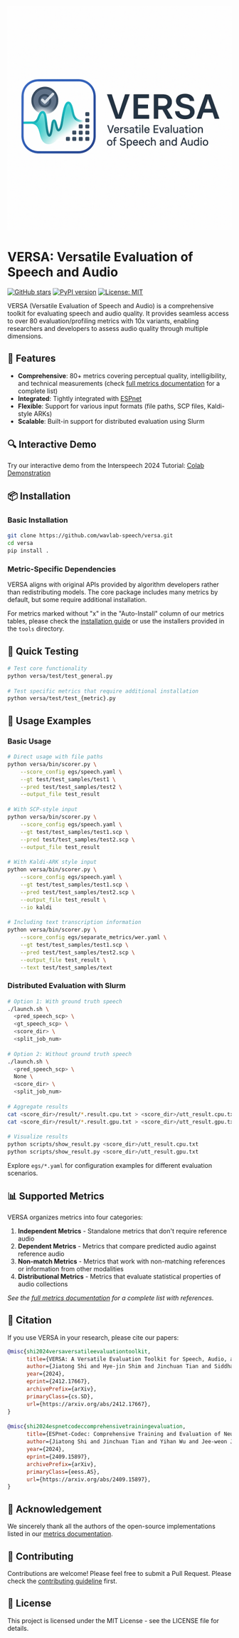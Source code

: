 <div align="left"><img src="assets/images/versa-light-char.png" width="550"/></div>

# VERSA: Versatile Evaluation of Speech and Audio

[![GitHub stars](https://img.shields.io/github/stars/wavlab-speech/versa?style=social)](https://github.com/wavlab-speech/versa/stargazers)
[![PyPI version](https://badge.fury.io/py/versa.svg)](https://badge.fury.io/py/versa)
[![License: MIT](https://img.shields.io/badge/License-MIT-yellow.svg)](https://opensource.org/licenses/MIT)

VERSA (Versatile Evaluation of Speech and Audio) is a comprehensive toolkit for evaluating speech and audio quality. It provides seamless access to over 80 evaluation/profiling metrics with 10x variants, enabling researchers and developers to assess audio quality through multiple dimensions.

## 🚀 Features

- **Comprehensive**: 80+ metrics covering perceptual quality, intelligibility, and technical measurements (check [full metrics documentation](https://github.com/wavlab-speech/versa/blob/main/supported_metrics.md) for a complete list)
- **Integrated**: Tightly integrated with [ESPnet](https://github.com/espnet/espnet.git)
- **Flexible**: Support for various input formats (file paths, SCP files, Kaldi-style ARKs)
- **Scalable**: Built-in support for distributed evaluation using Slurm

## 🔍 Interactive Demo

Try our interactive demo from the Interspeech 2024 Tutorial:
[Colab Demonstration](https://colab.research.google.com/drive/11c0vZxbSa8invMSfqM999tI3MnyAVsOp?usp=sharing)

## 📦 Installation

### Basic Installation

```bash
git clone https://github.com/wavlab-speech/versa.git
cd versa
pip install .
```

### Metric-Specific Dependencies

VERSA aligns with original APIs provided by algorithm developers rather than redistributing models. The core package includes many metrics by default, but some require additional installation.

For metrics marked without "x" in the "Auto-Install" column of our metrics tables, please check the [installation guide](https://github.com/wavlab-speech/versa?tab=readme-ov-file#list-of-metrics) or use the installers provided in the `tools` directory.


## 🧪 Quick Testing

```bash
# Test core functionality
python versa/test/test_general.py

# Test specific metrics that require additional installation
python versa/test/test_{metric}.py
```


## 🔧 Usage Examples

### Basic Usage

```bash
# Direct usage with file paths
python versa/bin/scorer.py \
    --score_config egs/speech.yaml \
    --gt test/test_samples/test1 \
    --pred test/test_samples/test2 \
    --output_file test_result

# With SCP-style input
python versa/bin/scorer.py \
    --score_config egs/speech.yaml \
    --gt test/test_samples/test1.scp \
    --pred test/test_samples/test2.scp \
    --output_file test_result

# With Kaldi-ARK style input
python versa/bin/scorer.py \
    --score_config egs/speech.yaml \
    --gt test/test_samples/test1.scp \
    --pred test/test_samples/test2.scp \
    --output_file test_result \
    --io kaldi
  
# Including text transcription information
python versa/bin/scorer.py \
    --score_config egs/separate_metrics/wer.yaml \
    --gt test/test_samples/test1.scp \
    --pred test/test_samples/test2.scp \
    --output_file test_result \
    --text test/test_samples/text
```

### Distributed Evaluation with Slurm

```bash
# Option 1: With ground truth speech
./launch.sh \
  <pred_speech_scp> \
  <gt_speech_scp> \
  <score_dir> \
  <split_job_num> 

# Option 2: Without ground truth speech
./launch.sh \
  <pred_speech_scp> \
  None \
  <score_dir> \
  <split_job_num>

# Aggregate results
cat <score_dir>/result/*.result.cpu.txt > <score_dir>/utt_result.cpu.txt
cat <score_dir>/result/*.result.gpu.txt > <score_dir>/utt_result.gpu.txt

# Visualize results
python scripts/show_result.py <score_dir>/utt_result.cpu.txt
python scripts/show_result.py <score_dir>/utt_result.gpu.txt 
```

Explore `egs/*.yaml` for configuration examples for different evaluation scenarios.

## 📊 Supported Metrics

VERSA organizes metrics into four categories:

1. **Independent Metrics** - Standalone metrics that don't require reference audio
2. **Dependent Metrics** - Metrics that compare predicted audio against reference audio
3. **Non-match Metrics** - Metrics that work with non-matching references or information from other modalities
4. **Distributional Metrics** - Metrics that evaluate statistical properties of audio collections

*See the [full metrics documentation](https://github.com/wavlab-speech/versa/blob/main/supported_metrics.md) for a complete list with references.*

## 📝 Citation

If you use VERSA in your research, please cite our papers:

```bibtex
@misc{shi2024versaversatileevaluationtoolkit,
      title={VERSA: A Versatile Evaluation Toolkit for Speech, Audio, and Music}, 
      author={Jiatong Shi and Hye-jin Shim and Jinchuan Tian and Siddhant Arora and Haibin Wu and Darius Petermann and Jia Qi Yip and You Zhang and Yuxun Tang and Wangyou Zhang and Dareen Safar Alharthi and Yichen Huang and Koichi Saito and Jionghao Han and Yiwen Zhao and Chris Donahue and Shinji Watanabe},
      year={2024},
      eprint={2412.17667},
      archivePrefix={arXiv},
      primaryClass={cs.SD},
      url={https://arxiv.org/abs/2412.17667}, 
}

@misc{shi2024espnetcodeccomprehensivetrainingevaluation,
      title={ESPnet-Codec: Comprehensive Training and Evaluation of Neural Codecs for Audio, Music, and Speech}, 
      author={Jiatong Shi and Jinchuan Tian and Yihan Wu and Jee-weon Jung and Jia Qi Yip and Yoshiki Masuyama and William Chen and Yuning Wu and Yuxun Tang and Massa Baali and Dareen Alharhi and Dong Zhang and Ruifan Deng and Tejes Srivastava and Haibin Wu and Alexander H. Liu and Bhiksha Raj and Qin Jin and Ruihua Song and Shinji Watanabe},
      year={2024},
      eprint={2409.15897},
      archivePrefix={arXiv},
      primaryClass={eess.AS},
      url={https://arxiv.org/abs/2409.15897}, 
}
```

## 🙏 Acknowledgement

We sincerely thank all the authors of the open-source implementations listed in our [metrics documentation](https://github.com/wavlab-speech/versa/blob/main/supported_metrics.md).

## 🤝 Contributing

Contributions are welcome! Please feel free to submit a Pull Request. Please check the [contributing guideline](https://github.com/wavlab-speech/versa/blob/main/contributing.md) first.

## 📄 License

This project is licensed under the MIT License - see the LICENSE file for details.
